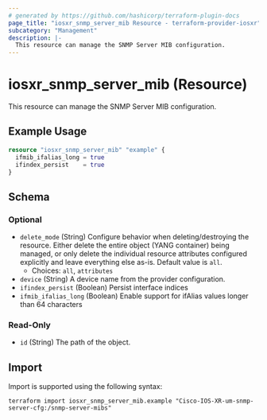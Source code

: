 ```yaml
---
# generated by https://github.com/hashicorp/terraform-plugin-docs
page_title: "iosxr_snmp_server_mib Resource - terraform-provider-iosxr"
subcategory: "Management"
description: |-
  This resource can manage the SNMP Server MIB configuration.
---
```


# iosxr_snmp_server_mib (Resource)

This resource can manage the SNMP Server MIB configuration.

## Example Usage

```terraform
resource "iosxr_snmp_server_mib" "example" {
  ifmib_ifalias_long = true
  ifindex_persist    = true
}
```

<!-- schema generated by tfplugindocs -->
## Schema

### Optional

- `delete_mode` (String) Configure behavior when deleting/destroying the resource. Either delete the entire object (YANG container) being managed, or only delete the individual resource attributes configured explicitly and leave everything else as-is. Default value is `all`.
  - Choices: `all`, `attributes`
- `device` (String) A device name from the provider configuration.
- `ifindex_persist` (Boolean) Persist interface indices
- `ifmib_ifalias_long` (Boolean) Enable support for ifAlias values longer than 64 characters

### Read-Only

- `id` (String) The path of the object.

## Import

Import is supported using the following syntax:

```shell
terraform import iosxr_snmp_server_mib.example "Cisco-IOS-XR-um-snmp-server-cfg:/snmp-server-mibs"
```
